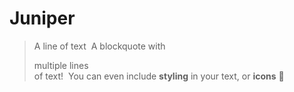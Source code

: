 <!-- TITLE: Juniper -->
<!-- SUBTITLE: A quick summary of Juniper -->

# Juniper

> A line of text
​
> A blockquote with
> 
> multiple lines  
> of text!
​
> You can even include **styling** in your text, or **icons** :apple: